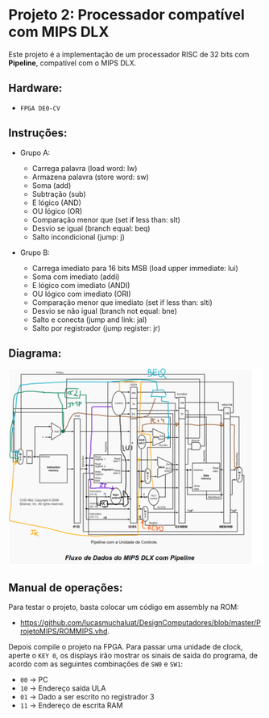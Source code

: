 # Projeto 2: Processador compatível com MIPS DLX

Este projeto é a implementação de um processador RISC de 32 bits com **Pipeline**, compatível com o MIPS DLX.

## Hardware:
 
- `FPGA DE0-CV`

## Instruções:

- Grupo A:
  - Carrega palavra (load word: lw)
  - Armazena palavra (store word: sw)
  - Soma (add)
  - Subtração (sub)
  - E lógico (AND)
  - OU lógico (OR)
  - Comparação menor que (set if less than: slt)
  - Desvio se igual (branch equal: beq)
  - Salto incondicional (jump: j)
  
- Grupo B:
  - Carrega imediato para 16 bits MSB (load upper immediate: lui)
  - Soma com imediato (addi)
  - E lógico com imediato (ANDI)
  - OU lógico com imediato (ORI)
  - Comparação menor que imediato (set if less than: slti)
  - Desvio se não igual (branch not equal: bne)
  - Salto e conecta (jump and link: jal)
  - Salto por registrador (jump register: jr)
  
## Diagrama:

![alt text](https://github.com/lucasmuchaluat/DesignComputadores/blob/master/ProjetoMIPS/diagramaPipe.png?raw=true)

## Manual de operações:

Para testar o projeto, basta colocar um código em assembly na ROM:

 - https://github.com/lucasmuchaluat/DesignComputadores/blob/master/ProjetoMIPS/ROMMIPS.vhd.
 
Depois compile o projeto na FPGA. Para passar uma unidade de clock, aperte o `KEY 0`, os displays irão mostrar os sinais de saida do programa, de acordo com as seguintes combinações de `SW0` e `SW1`:

- `00` -> PC
- `10` -> Endereço saída ULA
- `01` -> Dado a ser escrito no registrador 3
- `11` -> Endereço de escrita RAM
